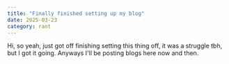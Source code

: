 ```yaml
---
title: "Finally finished setting up my blog"
date: 2025-03-23
category: rant
---
```


Hi, so yeah, just got off finishing setting this thing off, it was a struggle tbh, but I got it going. Anyways I'll be posting blogs here now and then.
